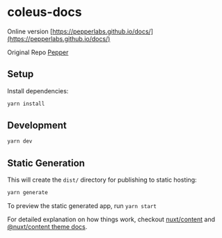 # coleus-docs

Online version [https://pepperlabs.github.io/docs/](https://pepperlabs.github.io/docs/)

Original Repo [Pepper](https://github.com/pepperlabs/pepper)

## Setup

Install dependencies:

```bash
yarn install
```

## Development

```bash
yarn dev
```

## Static Generation

This will create the `dist/` directory for publishing to static hosting:

```bash
yarn generate
```

To preview the static generated app, run `yarn start`

For detailed explanation on how things work, checkout [nuxt/content](https://content.nuxtjs.org) and [@nuxt/content theme docs](https://content.nuxtjs.org/themes-docs).
